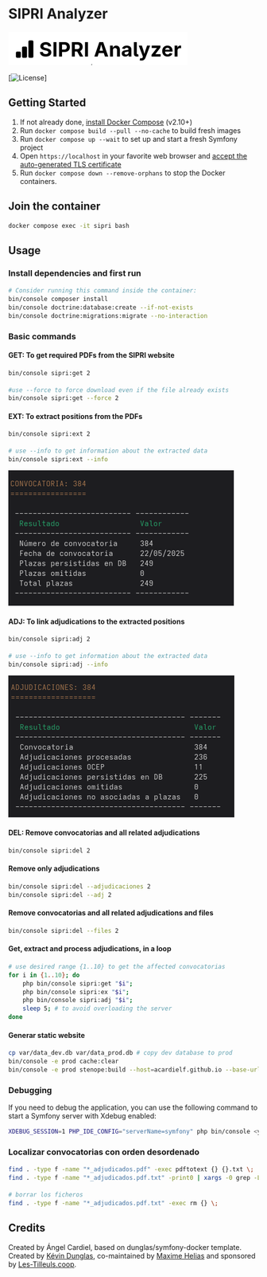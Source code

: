 # SIPRI Analyzer

![img.png](img.png)

[![License](https://img.shields.io/github/license/acardielf/sipri_analyzer)]

## Getting Started

1. If not already done, [install Docker Compose](https://docs.docker.com/compose/install/) (v2.10+)
2. Run `docker compose build --pull --no-cache` to build fresh images
3. Run `docker compose up --wait` to set up and start a fresh Symfony project
4. Open `https://localhost` in your favorite web browser
   and [accept the auto-generated TLS certificate](https://stackoverflow.com/a/15076602/1352334)
5. Run `docker compose down --remove-orphans` to stop the Docker containers.

## Join the container

```bash
docker compose exec -it sipri bash
```

## Usage

### Install dependencies and first run

```bash
# Consider running this command inside the container:
bin/console composer install
bin/console doctrine:database:create --if-not-exists
bin/console doctrine:migrations:migrate --no-interaction
```

### Basic commands

#### GET: To get required PDFs from the SIPRI website

```bash
bin/console sipri:get 2

#use --force to force download even if the file already exists
bin/console sipri:get --force 2
```

#### EXT: To extract positions from the PDFs

```bash
bin/console sipri:ext 2

# use --info to get information about the extracted data 
bin/console sipri:ext --info
```

![img_1.png](img_1.png)

#### ADJ: To link adjudications to the extracted positions

```bash
bin/console sipri:adj 2

# use --info to get information about the extracted data 
bin/console sipri:adj --info
```

![img_2.png](img_2.png)

#### DEL: Remove convocatorias and all related adjudications

```bash
bin/console sipri:del 2
```

#### Remove only adjudications

```bash
bin/console sipri:del --adjudicaciones 2
bin/console sipri:del --adj 2
```


#### Remove convocatorias and all related adjudications and files

```bash
bin/console sipri:del --files 2
```

#### Get, extract and process adjudications, in a loop

```bash
# use desired range {1..10} to get the affected convocatorias
for i in {1..10}; do 
    php bin/console sipri:get "$i"; 
    php bin/console sipri:ex "$i"; 
    php bin/console sipri:adj "$i";
    sleep 5; # to avoid overloading the server
done
```

#### Generar static website

```bash
cp var/data_dev.db var/data_prod.db # copy dev database to prod
bin/console -e prod cache:clear
bin/console -e prod stenope:build --host=acardielf.github.io --base-url=/sipri_analyzer --scheme=https --no-sitemap ./docs
```   

### Debugging

If you need to debug the application, you can use the following command to start a Symfony server with Xdebug enabled:

```bash
XDEBUG_SESSION=1 PHP_IDE_CONFIG="serverName=symfony" php bin/console <your-command>
```

### Localizar convocatorias con orden desordenado

```bash
find . -type f -name "*_adjudicados.pdf" -exec pdftotext {} {}.txt \;
find . -type f -name "*_adjudicados.pdf.txt" -print0 | xargs -0 grep -L "ANEXO II" > ausentes.txt

# borrar los ficheros
find . -type f -name "*_adjudicados.pdf.txt" -exec rm {} \;
```

## Credits

Created by Ángel Cardiel, based on dunglas/symfony-docker template.
Created by [Kévin Dunglas](https://dunglas.dev), co-maintained by [Maxime Helias](https://twitter.com/maxhelias) and
sponsored by [Les-Tilleuls.coop](https://les-tilleuls.coop).

